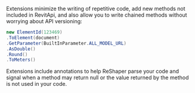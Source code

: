 Extensions minimize the writing of repetitive code, add new methods not included in RevitApi, and also allow you to write chained methods without worrying about API versioning:

```c#
new ElementId(123469)
.ToElement(document)
.GetParameter(BuiltInParameter.ALL_MODEL_URL)
.AsDouble()
.Round()
.ToMeters()
```

Extensions include annotations to help ReShaper parse your code and signal when a method may return null or the value returned by the method is not used in your code.